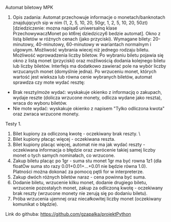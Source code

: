 Automat biletowy MPK 
1. Opis zadania:
Automat przechowuje informacje o monetach/banknotach znajdujqcych sip w nim (1, 2, 5, 10, 20, 50gr, 1, 2, 5, 10, 20, 50zt) [dziedziczenie: mozna napisa6 uniwersalnq klase PrzechowywaczMonet po kt6rej dziedziczy6 bedzie automat]. Okno z listą biletów w różnych cenach (jako przyciski). 
Wymagane bilety: 20-minutowy, 40-minutowy, 60-minutowy w wariantach normalnym i ulgowym. 
Możliwość wybrania wiecej niż jednego rodzaju biletu. Możliwość wprowadzenia liczby biletow. Po wybraniu biletu pojawia się okno z listą monet (przyciski) oraz możliwością dodania kolejnego biletu lub liczby biletów. lnterfejs ma dodatkowo zawierać pole na wybór liczby wrzucanych monet (domyślnie jedna). Po wrzuceniu monet, których wartość jest wieksza lub równa cenie wybranych biletów, automat sprawdza czy mote wydać resztę:
- Brak reszty/może wydać: wyskakuje okienko z informacjq o zakupach, wydaje reszte (dolicza wrzucone monety, odlicza wydane jako reszta), wraca do wyboru biletów.
- Nie mote wydać: wyskakuje okienko z napisem "Tylko odliczona kwota" oraz zwraca wrzucone monety. 


Testy 1. 
1. Bilet kupiony za odliczoną kwotę - oczekiwany brak reszty. \
2. Bilet kupiony płacąc więcej - oczekiwana reszta. 
3. Bilet kupiony placąc więcej, automat nie ma jak wydać reszty - oczekiwana informacja o błędzie oraz zwrócenie takiej samej liczby monet o tych samych nominałach, co wrzucone.
4. Zakup biletu placąc po 1gr - suma stu monet 1gr ma być rowna 1z1 (dla floatOw suma sto razy 0.01+0.01+...+0.01 nie będzie równa 1.0). Platności można dokonać za pomocq pętli for w interpreterze. 
5. Zakup dwóch różnych biletów naraz - cena powinna być suma. 
6. Dodanie biletu, wrzucenie kilku monet, dodanie drugiego biletu, wrzucenie pozostalych monet, zakup za odliczoną kwotę - oczekiwany brak reszty (wrzucone monety nie zerują się po dodaniu biletu). 
7. Próba wrzucenia ujemnej oraz niecałkowitej liczby monet (oczekiwany komunikat o błądzie). 

Link do githuba:
https://github.com/gzapalka/projektPython